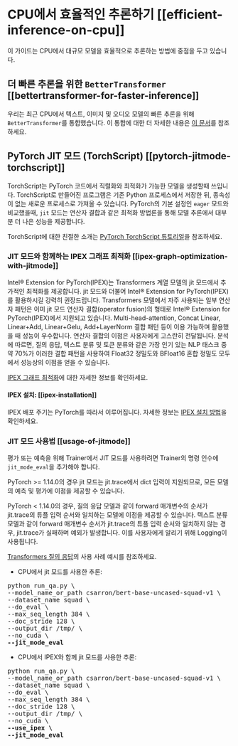 <!--Copyright 2022 The HuggingFace Team. All rights reserved.

Licensed under the Apache License, Version 2.0 (the "License"); you may not use this file except in compliance with
the License. You may obtain a copy of the License at

http://www.apache.org/licenses/LICENSE-2.0

Unless required by applicable law or agreed to in writing, software distributed under the License is distributed on
an "AS IS" BASIS, WITHOUT WARRANTIES OR CONDITIONS OF ANY KIND, either express or implied. See the License for the

⚠️ Note that this file is in Markdown but contain specific syntax for our doc-builder (similar to MDX) that may not be
rendered properly in your Markdown viewer.

-->

# CPU에서 효율적인 추론하기 [[efficient-inference-on-cpu]]

이 가이드는 CPU에서 대규모 모델을 효율적으로 추론하는 방법에 중점을 두고 있습니다.

## 더 빠른 추론을 위한 `BetterTransformer` [[bettertransformer-for-faster-inference]]

우리는 최근 CPU에서 텍스트, 이미지 및 오디오 모델의 빠른 추론을 위해 `BetterTransformer`를 통합했습니다. 이 통합에 대한 더 자세한 내용은 [이 문서](https://huggingface.co/docs/optimum/bettertransformer/overview)를 참조하세요.

## PyTorch JIT 모드 (TorchScript) [[pytorch-jitmode-torchscript]]
TorchScript는 PyTorch 코드에서 직렬화와 최적화가 가능한 모델을 생성할때 쓰입니다. TorchScript로 만들어진 프로그램은 기존 Python 프로세스에서 저장한 뒤, 종속성이 없는 새로운 프로세스로 가져올 수 있습니다. PyTorch의 기본 설정인 `eager` 모드와 비교했을때, `jit` 모드는 연산자 결합과 같은 최적화 방법론을 통해 모델 추론에서 대부분 더 나은 성능을 제공합니다.

TorchScript에 대한 친절한 소개는 [PyTorch TorchScript 튜토리얼](https://pytorch.org/tutorials/beginner/Intro_to_TorchScript_tutorial.html#tracing-modules)을 참조하세요.

### JIT 모드와 함께하는 IPEX 그래프 최적화 [[ipex-graph-optimization-with-jitmode]]
Intel® Extension for PyTorch(IPEX)는 Transformers 계열 모델의 jit 모드에서 추가적인 최적화를 제공합니다. jit 모드와 더불어 Intel® Extension for PyTorch(IPEX)를 활용하시길 강력히 권장드립니다. Transformers 모델에서 자주 사용되는 일부 연산자 패턴은 이미 jit 모드 연산자 결합(operator fusion)의 형태로 Intel® Extension for PyTorch(IPEX)에서 지원되고 있습니다. Multi-head-attention, Concat Linear, Linear+Add, Linear+Gelu, Add+LayerNorm 결합 패턴 등이 이용 가능하며 활용했을 때 성능이 우수합니다. 연산자 결합의 이점은 사용자에게 고스란히 전달됩니다. 분석에 따르면, 질의 응답, 텍스트 분류 및 토큰 분류와 같은 가장 인기 있는 NLP 태스크 중 약 70%가 이러한 결합 패턴을 사용하여 Float32 정밀도와 BFloat16 혼합 정밀도 모두에서 성능상의 이점을 얻을 수 있습니다.

[IPEX 그래프 최적화](https://intel.github.io/intel-extension-for-pytorch/cpu/latest/tutorials/features/graph_optimization.html)에 대한 자세한 정보를 확인하세요.

#### IPEX 설치: [[ipex-installation]]

IPEX 배포 주기는 PyTorch를 따라서 이루어집니다. 자세한 정보는 [IPEX 설치 방법](https://intel.github.io/intel-extension-for-pytorch/)을 확인하세요.

### JIT 모드 사용법 [[usage-of-jitmode]]
평가 또는 예측을 위해 Trainer에서 JIT 모드를 사용하려면 Trainer의 명령 인수에 `jit_mode_eval`을 추가해야 합니다.

<Tip warning={true}>

PyTorch >= 1.14.0의 경우 jit 모드는 jit.trace에서 dict 입력이 지원되므로, 모든 모델의 예측 및 평가에 이점을 제공할 수 있습니다.

PyTorch < 1.14.0의 경우, 질의 응답 모델과 같이 forward 매개변수의 순서가 jit.trace의 튜플 입력 순서와 일치하는 모델에 이점을 제공할 수 있습니다. 텍스트 분류 모델과 같이 forward 매개변수 순서가 jit.trace의 튜플 입력 순서와 일치하지 않는 경우, jit.trace가 실패하며 예외가 발생합니다. 이를 사용자에게 알리기 위해 Logging이 사용됩니다.

</Tip>

[Transformers 질의 응답](https://github.com/huggingface/transformers/tree/main/examples/pytorch/question-answering)의 사용 사례 예시를 참조하세요.


- CPU에서 jit 모드를 사용한 추론:
<pre>python run_qa.py \
--model_name_or_path csarron/bert-base-uncased-squad-v1 \
--dataset_name squad \
--do_eval \
--max_seq_length 384 \
--doc_stride 128 \
--output_dir /tmp/ \
--no_cuda \
<b>--jit_mode_eval </b></pre> 

- CPU에서 IPEX와 함께 jit 모드를 사용한 추론:
<pre>python run_qa.py \
--model_name_or_path csarron/bert-base-uncased-squad-v1 \
--dataset_name squad \
--do_eval \
--max_seq_length 384 \
--doc_stride 128 \
--output_dir /tmp/ \
--no_cuda \
<b>--use_ipex \</b>
<b>--jit_mode_eval</b></pre> 
